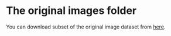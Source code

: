 # The original images folder
You can download subset of the original image dataset from [here](https://drive.google.com/drive/folders/1ioBZlQKV6_qq3zAEehPY_FLt6eJaBxhU?usp=share_link).
